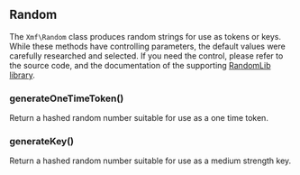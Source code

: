 ## Random

The `Xmf\Random` class produces random strings for use as tokens or keys. While these methods
have controlling parameters, the default values were carefully researched and selected. If you
need the control, please refer to the source code, and the documentation of the supporting
[RandomLib library](https://github.com/ircmaxell/RandomLib).

### generateOneTimeToken()

Return a hashed random number suitable for use as a one time token.

### generateKey()

Return a hashed random number suitable for use as a medium strength key.
